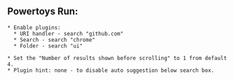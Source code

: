 ## Powertoys Run:

    * Enable plugins:
      * URI handler - search "github.com"
      * Search - search "chrome"
      * Folder - search "ui"
    
    * Set the "Number of results shown before scrolling" to 1 from default 4.
    * Plugin hint: none - to disable auto suggestion below search box.
    
